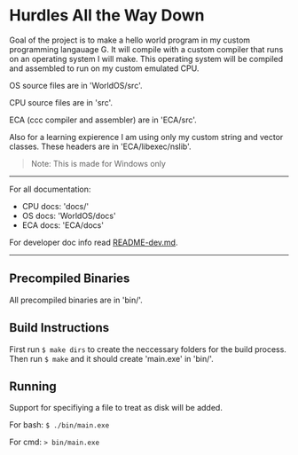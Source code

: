 # Hurdles All the Way Down

Goal of the project is to make a hello world program in my custom programming langauage G. It will compile with a custom compiler that runs on an operating system I will make. This operating system will be compiled and assembled to run on my custom emulated CPU.

OS source files are in 'WorldOS/src'.

CPU source files are in 'src'.

ECA (ccc compiler and assembler) are in 'ECA/src'.

Also for a learning expierence I am using only my custom string and vector classes. These headers are in 'ECA/libexec/nslib'.

> Note: This is made for Windows only

___

For all documentation:

- CPU docs: 'docs/'
- OS docs: 'WorldOS/docs'
- ECA docs: 'ECA/docs'

For developer doc info read [README-dev.md](README-dev.md).

___

## Precompiled Binaries

All precompiled binaries are in 'bin/'.

## Build Instructions

First run `$ make dirs` to create the neccessary folders for the build process. Then run `$ make` and it should create 'main.exe' in 'bin/'.

## Running

Support for specifiying a file to treat as disk will be added.

For bash: `$ ./bin/main.exe`

For cmd: `> bin/main.exe`
